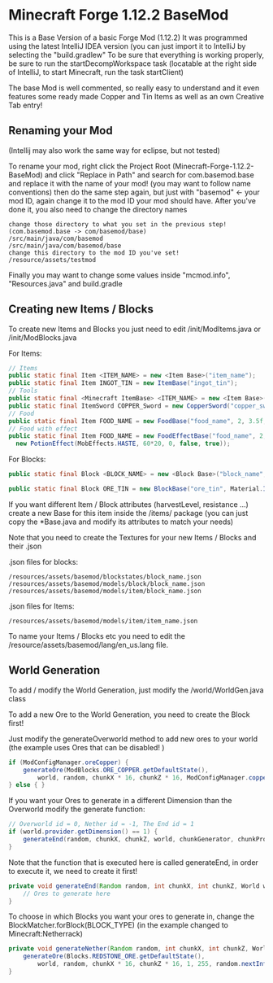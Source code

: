 # Minecraft Forge 1.12.2 BaseMod
 This is a Base Version of a basic Forge Mod (1.12.2)
 It was programmed using the latest IntelliJ IDEA version (you can just import it to IntelliJ by selecting the "build.gradlew"
 To be sure that everything is working properly, be sure to run the startDecompWorkspace task (locatable at the right side of IntelliJ, to start Minecraft, run the task startClient)
 
  The base Mod is well commented, so really easy to understand and it even features some ready made Copper and Tin Items as well as an own Creative Tab entry!
  
  
  ## Renaming your Mod 
  (Intellij may also work the same way for eclipse, but not tested)
  
  To rename your mod, right click the Project Root (Minecraft-Forge-1.12.2-BaseMod) and click "Replace in Path" and search for com.basemod.base and replace it with the name of your mod! (you may want to follow name conventions)
  then do the same step again, but just with "basemod" <- your mod ID, again change it to the mod ID your mod should have. 
  After you've done it, you also need to change the directory names
  ```
change those directory to what you set in the previous step! (com.basemod.base -> com/basemod/base)
/src/main/java/com/basemod
/src/main/java/com/basemod/base
change this directory to the mod ID you've set!
/resource/assets/testmod
```
Finally you may want to change some values inside "mcmod.info", "Resources.java" and build.gradle
  
  ## Creating new Items / Blocks
  To create new Items and Blocks you just need to edit /init/ModItems.java or /init/ModBlocks.java
  
  For Items:
  ```java
// Items
public static final Item <ITEM_NAME> = new <Item Base>("item_name");
public static final Item INGOT_TIN = new ItemBase("ingot_tin");
// Tools
public static final <Minecraft ItemBase> <ITEM_NAME> = new <Item Base>("<item_name>", <ITEM_MATERIAL>);
public static final ItemSword COPPER_Sword = new CopperSword("copper_sword", MATERIAL_COPPER);
// Food
public static final Item FOOD_NAME = new FoodBase("food_name", 2, 3.5f, false);
// Food with effect
public static final Item FOOD_NAME = new FoodEffectBase("food_name", 2, 3.5f, false,
    new PotionEffect(MobEffects.HASTE, 60*20, 0, false, true));
  ```
For Blocks:
```java
public static final Block <BLOCK_NAME> = new <Block Base>("block_name", <Material>);

public static final Block ORE_TIN = new BlockBase("ore_tin", Material.IRON);
```
  If you want different Item / Block attributes (harvestLevel, resistance ...) create a new Base for this item inside the /items/ package (you can just copy the *Base.java and modify its attributes to match your needs)
  
  Note that you need to create the Textures for your new Items / Blocks and their .json
  
  .json files for blocks: 
  ```
/resources/assets/basemod/blockstates/block_name.json
/resources/assets/basemod/models/block/block_name.json
/resources/assets/basemod/models/item/block_name.json
```
.json files for Items:
```
/resources/assets/basemod/models/item/item_name.json
```
To name your Items / Blocks etc you need to edit the /resource/assets/basemod/lang/en_us.lang file.
  ## World Generation
  To add / modify the World Generation, just modify the /world/WorldGen.java class
  
  To add a new Ore to the World Generation, you need to create the Block first!
  
  Just modify the generateOverworld method to add new ores to your world (the example uses Ores that can be disabled! )
```java
if (ModConfigManager.oreCopper) {
    generateOre(ModBlocks.ORE_COPPER.getDefaultState(),
        world, random, chunkX * 16, chunkZ * 16, ModConfigManager.copperMinHeight, ModConfigManager.copperMaxHeight, random.nextInt(ModConfigManager.copperVeinSize) + 1, ModConfigManager.copperSpawnTries, BlockMatcher.forBlock(Blocks.STONE));
} else { }
```
If you want your Ores to generate in a different Dimension than the Overworld modify the generate function:
```java
// Overworld id = 0, Nether id = -1, The End id = 1
if (world.provider.getDimension() == 1) {
    generateEnd(random, chunkX, chunkZ, world, chunkGenerator, chunkProvider);
}
```
Note that the function that is executed here is called generateEnd, in order to execute it, we need to create it first!
```java
private void generateEnd(Random random, int chunkX, int chunkZ, World world, IChunkGenerator chunkGenerator, IChunkProvider chunkProvider) {
    // Ores to generate here
}
```
To choose in which Blocks you want your ores to generate in, change the BlockMatcher.forBlock(BLOCK_TYPE) (in the example changed to Minecraft:Netherrack)
```java
private void generateNether(Random random, int chunkX, int chunkZ, World world, IChunkGenerator chunkGenerator, IChunkProvider chunkProvider) {
    generateOre(Blocks.REDSTONE_ORE.getDefaultState(),
        world, random, chunkX * 16, chunkZ * 16, 1, 255, random.nextInt(30) + 10, 24,BlockMatcher.forBlock(Blocks.NETHERRACK));
}
```
